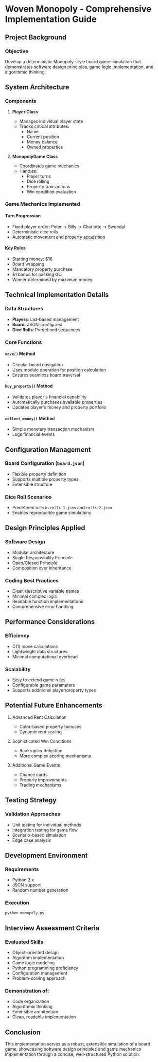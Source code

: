 # Woven Monopoly - Comprehensive Implementation Guide

## Project Background

### Objective
Develop a deterministic Monopoly-style board game simulation that demonstrates software design principles, game logic implementation, and algorithmic thinking.

## System Architecture

### Components
1. **Player Class**
   - Manages individual player state
   - Tracks critical attributes:
     * Name
     * Current position
     * Money balance
     * Owned properties

2. **MonopolyGame Class**
   - Coordinates game mechanics
   - Handles:
     * Player turns
     * Dice rolling
     * Property transactions
     * Win condition evaluation

### Game Mechanics Implemented

#### Turn Progression
- Fixed player order: Peter → Billy → Charlotte → Sweedal
- Deterministic dice rolls
- Automatic movement and property acquisition

#### Key Rules
- Starting money: $16
- Board wrapping
- Mandatory property purchase
- $1 bonus for passing GO
- Winner determined by maximum money

## Technical Implementation Details

### Data Structures
- **Players**: List-based management
- **Board**: JSON-configured
- **Dice Rolls**: Predefined sequences

### Core Functions

#### `move()` Method
- Circular board navigation
- Uses modulo operation for position calculation
- Ensures seamless board traversal

#### `buy_property()` Method
- Validates player's financial capability
- Automatically purchases available properties
- Updates player's money and property portfolio

#### `collect_money()` Method
- Simple monetary transaction mechanism
- Logs financial events

## Configuration Management

### Board Configuration (`board.json`)
- Flexible property definition
- Supports multiple property types
- Extensible structure

### Dice Roll Scenarios
- Predefined rolls in `rolls_1.json` and `rolls_2.json`
- Enables reproducible game simulations

## Design Principles Applied

### Software Design
- Modular architecture
- Single Responsibility Principle
- Open/Closed Principle
- Composition over inheritance

### Coding Best Practices
- Clear, descriptive variable names
- Minimal complex logic
- Readable function implementations
- Comprehensive error handling

## Performance Considerations

### Efficiency
- O(1) move calculations
- Lightweight data structures
- Minimal computational overhead

### Scalability
- Easy to extend game rules
- Configurable game parameters
- Supports additional player/property types

## Potential Future Enhancements

1. Advanced Rent Calculation
   - Color-based property bonuses
   - Dynamic rent scaling

2. Sophisticated Win Conditions
   - Bankruptcy detection
   - More complex scoring mechanisms

3. Additional Game Events
   - Chance cards
   - Property improvements
   - Trading mechanisms

## Testing Strategy

### Validation Approaches
- Unit testing for individual methods
- Integration testing for game flow
- Scenario-based simulation
- Edge case analysis

## Development Environment

### Requirements
- Python 3.x
- JSON support
- Random number generation

### Execution
```bash
python monopoly.py
```

## Interview Assessment Criteria

### Evaluated Skills
- Object-oriented design
- Algorithm implementation
- Game logic modeling
- Python programming proficiency
- Configuration management
- Problem-solving approach

### Demonstration of:
- Code organization
- Algorithmic thinking
- Extensible architecture
- Clean, readable implementation

## Conclusion

This implementation serves as a robust, extensible simulation of a board game, showcasing software design principles and game mechanics implementation through a concise, well-structured Python solution.